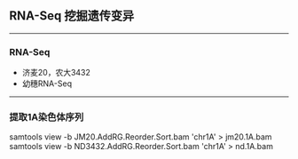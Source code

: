 ## RNA-Seq 挖掘遗传变异
-----------------------------
### RNA-Seq
* 济麦20，农大3432
* 幼穗RNA-Seq
-----------------------------
### 提取1A染色体序列
samtools view -b JM20.AddRG.Reorder.Sort.bam 'chr1A' > jm20.1A.bam  
samtools view -b ND3432.AddRG.Reorder.Sort.bam 'chr1A' > nd.1A.bam
